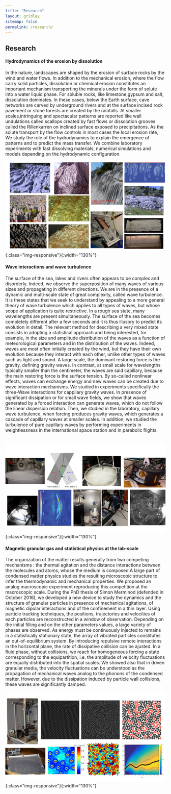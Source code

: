 ```yaml
---
title: "Research"
layout: gridlay
sitemap: false
permalink: /research/
---
```


<!-- <style> -->
<!-- iframe { -->
<!--   height: 100%; -->
<!--   width: 175px !important; -->
<!--   display: inline; -->
<!--   vertical-align:middle; -->
<!--   margin:0px !important; -->
<!--   padding:0px !important; -->
<!--   width: 175px; -->
<!--   display: inline; -->
<!--   vertical-align:middle; -->
<!--   border: 1px solid red; -->
<!-- } -->
<!-- .col-md-3 { -->
<!--   margin:0px !important; -->
<!--   padding:0px !important; -->
<!--   overflow:hidden; -->
<!--   display: table-cell; -->
<!--   text-align:center; -->
<!--   background: white; -->
<!--   width: 175px; -->
<!--   border: 0px solid transparent; -->
<!--   border-radius:20px; -->
<!-- } -->
<!-- </style> -->

<style>
img{
  border-radius: 10px;
}
.col-md-3 {
  margin-top:10px;
  margin-bottom:10px;
  padding:0px;
  display:block;
  overflow:hidden;
  text-align:center;
  display: table-cell;
  background: white;
  border-radius: 20px;
  height: auto;
  <!-- border: 1px solid black; -->
}
iframe {
  margin:0;
  padding:0;
  width: 175px;
  display: inline;
  vertical-align: middle;
}
</style>

  <!-- border: 5px solid red; -->
  <!-- margin-bottom:5px; -->
  <!-- margin-left:5px; -->
  <!-- float: none; -->

## Research

<div class="jumbotron">
<div class="container">
<div class="row align-items-end">
<div class="col-md-9 col-sm-12">
 <h4>Hydrodynamics of the erosion by dissolution</h4>
In the nature, landscapes are shaped by the erosion of surface rocks by the wind and water flows. In addition to the mechanical erosion, where the flow carry solid particles, dissolution or chemical erosion constitutes an important mechanism transporting the minerals under the form of solute into a water liquid phase. For soluble rocks, like limestone,gypsum and salt, dissolution dominates. In these cases, below the Earth surface, cave networks are carved by underground rivers and at the surface incised rock pavement or stone forests are created by the rainfalls. At smaller scales,intringuing and spectacular patterns are reported like wall undulations called scallops created by fast flows or dissolution grooves called the Rillenkarren on inclined surface exposed to precipitations. As the solute transport by the flow controls in most cases the local erosion rate, We study the role of the hydrodynamics to explain the emergence of patterns and to predict the mass transfer. We combine laboratory experiments with fast dissolving materials, numerical simulations and models depending on the hydrodynamic configuration.

![ImageBerhanuWT](/images/respic/ImageErodiss1.jpg){:class="img-responsive"}{:width="130%"}

</div>
</div>
</div>



<div class="jumbotron">
<div class="container">
<div class="row align-items-end">
<div class="col-md-9 col-sm-12">
<h4>Wave interactions and wave turbulence</h4>
The surface of the sea, lakes and rivers often appears to be complex and disorderly. Indeed, we observe the superposition of many waves of various sizes and propagating in different directions. We are in the presence of a dynamic and multi-scale state of great complexity, called wave turbulence. It is these states that we seek to understand by appealing to a more general theory of wave turbulence which applies to all types of waves, but whose scope of application is quite restrictive.
In a rough sea state, many wavelengths are present simultaneously. The surface of the sea becomes completely different after a few seconds and it is thus illusory to predict its evolution in detail. The relevant method for describing a very mixed state consists in adopting a statistical approach and being interested, for example, in the size and amplitude distribution of the waves as a function of meteorological parameters and in the distribution of the waves. Indeed, waves are most often initially created by the wind, but they have their own evolution because they interact with each other, unlike other types of waves such as light and sound. A large scale, the dominant restoring force is the gravity, defining gravity waves. In contrast, at small scale for wavelengths typically smaller than the centimeter, the waves are said capillary, because the main restoring force is the surface tension.
    By so-called nonlinear effects, waves can exchange energy and new waves can be created due to wave interaction mechanisms. We studied in experiments specifically the three-Wave interactions for cappilary gravity waves. In presence of significant dissipation or for small wave fields, we show that waves generated by a forced interaction can generate waves, which do not follow the linear dispersion relation. Then, we studied in the laboratory, capillary wave turbulence, when forcing produces gravity waves, which generates a cascade of capillary waves at smaller scales. In addition, we studied the turbulence of pure capillary waves by performing experiments in weightlessness in the international space station and in parabolic flights.

​    ![ImageBerhanuWT](/images/respic/ImageWT1.jpg){:class="img-responsive"}{:width="130%"}

</div>
</div>
</div>

<div class="jumbotron">
<div class="row align-items-end">
<div class="col-md-9 col-sm-12">
 <h4>Magnetic granular gas and statistical physics at the lab-scale</h4>
The organization of the matter results generally from two competing mechanisms : the thermal agitation and the distance interactions between the molecules and atoms, whose the medium is composed.A large part of condensed matter physics studies the resulting microscopic structure to infer the thermodynamic and mechanical properties. We proposed an analog macroscopic experiment reproducing this competition at the macroscopic scale. During the PhD thesis of Simon Merminod (defended in October 2016), we developed a new device to study the dynamics and the structure of granular particles in presence of mechanical agitations, of magnetic dipolar interactions and of the confinement in a thin layer. Using particle tracking techniques, the positions, trajectories and velocities of each particles are reconstructed in a window of observation. Depending on the initial filling and on the other parameters values, a large variety of phases are observed. As energy must be continuously injected to remains in a statistically stationary state, the array of vibrated particles constitutes an out-of-equilibrium system. By introducing repulsive remote interactions in the horizontal plane, the rate of dissipative collision can be ajusted. In a fluid phase, without collisions, we reach for homogeneous forcing a state corresponding to the equipartition, i.e. the amplitude of velocity fluctuations are equally distributed into the spatial scales. We showed also that in driven granular media, the velocity fluctuations can be understood as the propagation of mechanical waves analog to the phonons of the condensed matter. However, due to the dissipation induced by particle wall collisions, these waves are significantly damped.
    

 ![ImageBerhanuWT](/images/respic/Imagegranular1.jpg){:class="img-responsive"}{:width="130%"}


</div>
</div>
</div>




